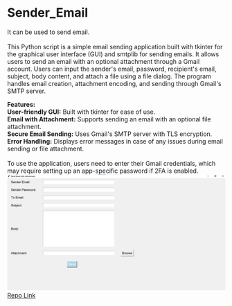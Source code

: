 # Sender_Email
It can be used to send email.<br>
<br>This Python script is a simple email sending application built with tkinter for the graphical user interface (GUI) and smtplib for sending emails. It allows users to send an email with an optional attachment through a Gmail account. Users can input the sender's email, password, recipient's email, subject, body content, and attach a file using a file dialog. The program handles email creation, attachment encoding, and sending through Gmail's SMTP server.<br>

<b>Features:</b><br>
<b>User-friendly GUI:</b> Built with tkinter for ease of use.<br>
<b>Email with Attachment:</b> Supports sending an email with an optional file attachment.<br>
<b>Secure Email Sending:</b> Uses Gmail's SMTP server with TLS encryption.<br>
<b>Error Handling:</b> Displays error messages in case of any issues during email sending or file attachment.<br>
<br>To use the application, users need to enter their Gmail credentials, which may require setting up an app-specific password if 2FA is enabled.<br>
![Sender_Email](Sendemail.png)<br>
[Repo Link](https://github.com/DwivediAmar/Sender_Email)
